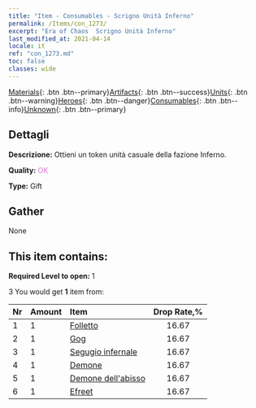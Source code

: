 ```yaml
---
title: "Item - Consumables - Scrigno Unità Inferno"
permalink: /Items/con_1273/
excerpt: "Era of Chaos  Scrigno Unità Inferno"
last_modified_at: 2021-04-14
locale: it
ref: "con_1273.md"
toc: false
classes: wide
---
```

 [Materials](/it/Items/){: .btn .btn--primary}[Artifacts](/it/Items/Artifacts/){: .btn .btn--success}[Units](/it/Items/Units/){: .btn .btn--warning}[Heroes](/it/Items/Heroes/){: .btn .btn--danger}[Consumables](/it/Items/Consumables/){: .btn .btn--info}[Unknown](/it/Items/Unknown/){: .btn .btn--primary}

## Dettagli
 **Descrizione:** Ottieni un token unità casuale della fazione Inferno.

 **Quality:** <span style="color: #DA70D6">OK</span>

 **Type:** Gift

## Gather

  None

## This item contains:

 **Required Level to open:** 1

 3 You would get **1** item  from:

  | Nr | Amount |     Item    | Drop Rate,% |
  |:---|:-------|:------------|:---------:|
  | 1 | 1 | [Folletto](/it/Items/unt_226/) | 16.67 | 
  | 2 | 1 | [Gog](/it/Items/unt_227/) | 16.67 | 
  | 3 | 1 | [Segugio infernale](/it/Items/unt_228/) | 16.67 | 
  | 4 | 1 | [Demone](/it/Items/unt_229/) | 16.67 | 
  | 5 | 1 | [Demone dell'abisso](/it/Items/unt_230/) | 16.67 | 
  | 6 | 1 | [Efreet](/it/Items/unt_231/) | 16.67 | 
